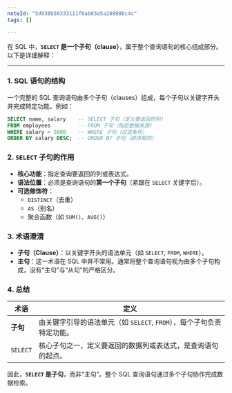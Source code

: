 ```yaml
---
noteId: "5d938b50333111f0ab03e5a28898bc4c"
tags: []

---
```


在 SQL 中，**`SELECT` 是一个子句（clause）**，属于整个查询语句的核心组成部分。以下是详细解释：

---

### **1. SQL 语句的结构**
一个完整的 SQL 查询语句由多个子句（clauses）组成，每个子句以关键字开头并完成特定功能。例如：
```sql
SELECT name, salary    -- SELECT 子句（定义要返回的列）
FROM employees         -- FROM 子句（指定数据来源）
WHERE salary > 5000    -- WHERE 子句（过滤条件）
ORDER BY salary DESC;  -- ORDER BY 子句（排序规则）
```

### **2. `SELECT` 子句的作用**
- **核心功能**：指定查询要返回的列或表达式。
- **语法位置**：必须是查询语句的**第一个子句**（紧跟在 `SELECT` 关键字后）。
- **可选修饰符**：  
  - `DISTINCT`（去重）  
  - `AS`（别名）  
  - 聚合函数（如 `SUM()`、`AVG()`）  

### **3. 术语澄清**
- **子句（Clause）**：以关键字开头的语法单元（如 `SELECT`, `FROM`, `WHERE`）。  
- **主句**：这一术语在 SQL 中并不常用。通常将整个查询语句视为由多个子句构成，没有“主句”与“从句”的严格区分。

### **4. 总结**
| 术语      | 定义                                                                 |
|-----------|--------------------------------------------------------------------|
| **子句**  | 由关键字引导的语法单元（如 `SELECT`, `FROM`），每个子句负责特定功能。        |
| `SELECT`  | 核心子句之一，定义要返回的数据列或表达式，是查询语句的起点。                   |

因此，**`SELECT` 是子句**，而非“主句”。整个 SQL 查询语句通过多个子句协作完成数据检索。